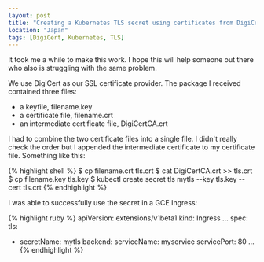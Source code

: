 ```yaml
---
layout: post
title: "Creating a Kubernetes TLS secret using certificates from DigiCert"
location: "Japan"
tags: [DigiCert, Kubernetes, TLS]
---
```


It took me a while to make this work. I hope this will help someone out there who also is struggling with the same problem.

We use DigiCert as our SSL certificate provider. The package I received contained three files:

- a keyfile, filename.key
- a certificate file, filename.crt
- an intermediate certificate file, DigiCertCA.crt

I had to combine the two certificate files into a single file. I didn't really check the order but I appended the intermediate certificate to my certificate file. Something like this:

{% highlight shell %}
$ cp filename.crt tls.crt
$ cat DigiCertCA.crt >> tls.crt
$ cp filename.key tls.key
$ kubectl create secret tls mytls --key tls.key --cert tls.crt
{% endhighlight %}

I was able to successfully use the secret in a GCE Ingress:

{% highlight ruby %}
apiVersion: extensions/v1beta1
kind: Ingress
...
spec:
  tls:
  - secretName: mytls
  backend:
    serviceName: myservice
    servicePort: 80
...
{% endhighlight %}
